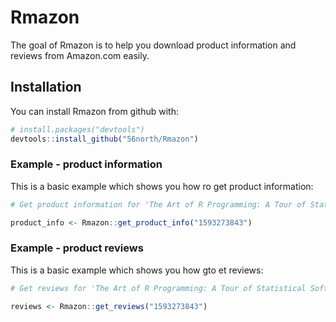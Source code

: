 
<!-- README.md is generated from README.Rmd. Please edit that file -->
Rmazon
======

The goal of Rmazon is to help you download product information and reviews from Amazon.com easily.

Installation
------------

You can install Rmazon from github with:

``` r
# install.packages("devtools")
devtools::install_github("56north/Rmazon")
```

### Example - product information

This is a basic example which shows you how ro get product information:

``` r
# Get product information for 'The Art of R Programming: A Tour of Statistical Software Design'

product_info <- Rmazon::get_product_info("1593273843")
```

### Example - product reviews

This is a basic example which shows you how gto et reviews:

``` r
# Get reviews for 'The Art of R Programming: A Tour of Statistical Software Design'

reviews <- Rmazon::get_reviews("1593273843")
```
